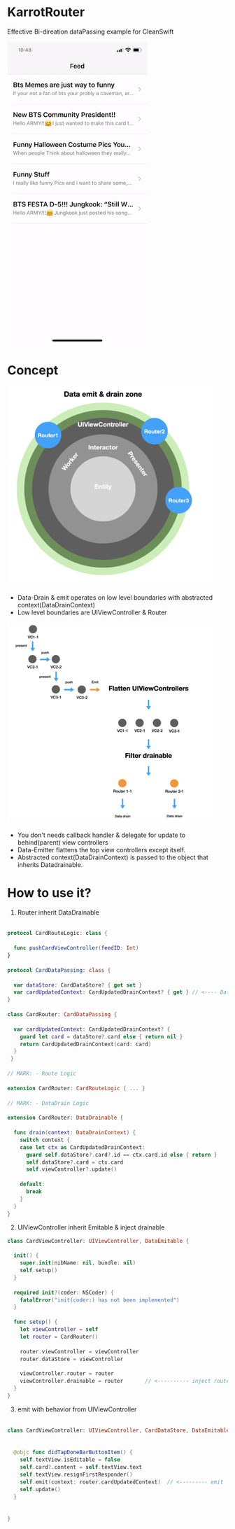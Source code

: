 # KarrotRouter
Effective Bi-direation dataPassing example for CleanSwift

<img src="https://github.com/GeekTree0101/KarrotRouter/blob/master/res/example.gif" />

# Concept

<img src="https://github.com/GeekTree0101/KarrotRouter/blob/master/res/preview1.png" width=480pt />

- Data-Drain & emit operates on low level boundaries with abstracted context(DataDrainContext)
- Low level boundaries are UIViewController & Router

<img src="https://github.com/GeekTree0101/KarrotRouter/blob/master/res/preview2.png" width=480pt />

- You don't needs callback handler & delegate for update to behind(parent) view controllers
- Data-Emitter flattens the top view controllers except itself.
- Abstracted context(DataDrainContext) is passed to the object that inherits Datadrainable.

# How to use it?

1. Router inherit DataDrainable
```swift

protocol CardRouteLogic: class {
  
  func pushCardViewController(feedID: Int) 
}

protocol CardDataPassing: class {
  
  var dataStore: CardDataStore? { get set }
  var cardUpdatedContext: CardUpdatedDrainContext? { get } // <---- DataDrainContext
}

class CardRouter: CardDataPassing { 

  var cardUpdatedContext: CardUpdatedDrainContext? {
    guard let card = dataStore?.card else { return nil }
    return CardUpdatedDrainContext(card: card)
  }
 }

// MARK: - Route Logic

extension CardRouter: CardRouteLogic { ... }

// MARK: - DataDrain Logic

extension CardRouter: DataDrainable {
  
  func drain(context: DataDrainContext) {
    switch context {
    case let ctx as CardUpdatedDrainContext:
      guard self.dataStore?.card?.id == ctx.card.id else { return }
      self.dataStore?.card = ctx.card
      self.viewController?.update()
      
    default:
      break
    }
  }
}
```

2. UIViewController inherit Emitable & inject drainable
```swift
class CardViewController: UIViewController, DataEmitable {
  
  init() {
    super.init(nibName: nil, bundle: nil)
    self.setup()
  }
  
  required init?(coder: NSCoder) {
    fatalError("init(coder:) has not been implemented")
  }
  
  func setup() {
    let viewController = self
    let router = CardRouter()
    
    router.viewController = viewController
    router.dataStore = viewController
    
    viewController.router = router
    viewController.drainable = router       // <---------- inject router to drainable
  }
}

```

3. emit with behavior from UIViewController

```swift

class CardViewController: UIViewController, CardDataStore, DataEmitable {


  @objc func didTapDoneBarButtonItem() {
    self.textView.isEditable = false
    self.card?.content = self.textView.text
    self.textView.resignFirstResponder()
    self.emit(context: router.cardUpdatedContext)  // <--------- emit
    self.update()
  }


}


```
